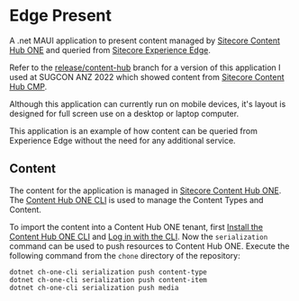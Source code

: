 # Edge Present #

A .net MAUI application to present content managed by [Sitecore Content Hub ONE](https://www.sitecore.com/products/content-hub-one) and queried from [Sitecore Experience Edge](https://doc.sitecore.com/xmc/en/developers/xm-cloud/sitecore-experience-edge-for-xm.html).

Refer to the [release/content-hub](https://github.com/adeneys/EdgeContentPresenter/tree/release/content-hub) branch for a version of this application I used at SUGCON ANZ 2022 which showed content from [Sitecore Content Hub CMP](https://docs.stylelabs.com/contenthub/4.2.x/content/user-documentation/manage/cmp/cmp.html).

Although this application can currently run on mobile devices, it's layout is designed for full screen use on a desktop or laptop computer.

This application is an example of how content can be queried from Experience Edge without the need for any additional service.

## Content ##

The content for the application is managed in [Sitecore Content Hub ONE](https://www.sitecore.com/products/content-hub-one). The [Content Hub ONE CLI](https://doc.sitecore.com/ch-one/en/developers/content-hub-one/content-hub-one-cli.html) is used to manage the Content Types and Content.

To import the content into a Content Hub ONE tenant, first [Install the Content Hub ONE CLI](https://doc.sitecore.com/ch-one/en/developers/content-hub-one/content-hub-one-cli--install-and-run-the-cli.html) and [Log in with the CLI](https://doc.sitecore.com/ch-one/en/developers/content-hub-one/content-hub-one-cli--log-in-with-the-cli.html). Now the `serialization` command can be used to push resources to Content Hub ONE. Execute the following command from the `chone` directory of the repository:

```
dotnet ch-one-cli serialization push content-type
dotnet ch-one-cli serialization push content-item
dotnet ch-one-cli serialization push media
```

